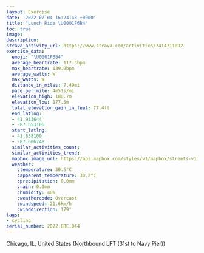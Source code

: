 ```yaml
---
layout: Exercise
date: '2022-07-04 16:24:48 +0000'
title: "Lunch Ride \U0001F6B4"
toc: true
image:
description:
strava_activity_url: https://www.strava.com/activities/7414711092
exercise_data:
  emoji: "\U0001F6B4"
  average_heartrate: 117.3bpm
  max_heartrate: 139.0bpm
  average_watts: W
  max_watts: W
  distance_in_miles: 7.49mi
  pace_per_mile: 4m51s/mi
  elevation_high: 186.7m
  elevation_low: 177.5m
  total_elevation_gain_in_feet: 77.4ft
  end_latlng:
  - 41.913644
  - -87.653106
  start_latlng:
  - 41.838109
  - -87.606748
  similar_activities_count:
  similar_activities_trend:
  mapbox_image_url: https://api.mapbox.com/styles/v1/mapbox/streets-v11/static/path-5+787af2-1.0(coj~FduuuO%40Ci%40NM%3FODGHMDEDIC_%40Hg%40TEFCJo%40JQPg%40ZYLUBiAj%40%7BBvAg%40b%40SJcD%7C%40w%40%5EiBn%40g%40%5CUHgANeADUHcAh%40m%40PkADmBKkBHa%40McBy%40c%40GYB%7DA%60%40eAP%7DAd%40w%40D%5BCi%40U%7DA_%40_AMcCGc%40%40aAJg%40JyAf%40SP%7DA%60A_%40Xq%40RIH%7D%40X%7B%40%60%40q%40PiAPs%40RuARYBMHs%40NYJKFSTk%40%7C%40w%40~A%5Bd%40%5D%5Cw%40b%40s%40l%40kCp%40m%40BqB%5DUKc%40Ce%40%40q%40Ne%40BsBEuBPkAIi%40La%40KSAWD_%40NQ%3F%5BOa%40H%5DRe%40Je%40Cg%40Fq%40Zk%40Bu%40Ey%40HSAk%40McAMCCSB%5DGm%40%40g%40Kc%40QUC_%40FUCa%40KII%5Dm%40Se%40UQg%40Cg%40Hg%40%40MGi%40Ea%40BYGCKGGo%40e%40cAEU%40YJWPc%40f%40Yn%40Mx%40AfCBz%40Rz%40LZT%5C%40JA%7CBGd%40On%40%5Bx%40c%40h%40GHUDYRYF%5DEgA%40uAHsBHgC%3F_BDuAAgCFKDy%40GsA%40%7DBDuF%3F%7DDFkJFq%40CsGJi%40CMBsA%40QCIBuACeAKa%40MaBiAICe%40k%40_%40u%40Qk%40Go%40IoDKsAYgAUe%40IYk%40%7D%40a%40%5DYIg%40CWGgBGs%40Hs%40RiA%3FyAFeBRi%40BYD%7B%40XyAVs%40h%40iAB%5DLEMkAAQIUBQRIBAOkB%5Di%40EoB%40%7D%40GMLoA%40u%40N_%40BCH%3FNIAu%40LMAm%40e%40kAMg%40Ak%40Fi%40NeAh%40k%40T_GhEyM%7CH%7DAbAwG%7CD%7DIbFs%40j%40c%40r%40K%5EI%5CGb%40MzBM%7CCQrAUbA%5D%7C%40k%40bAq%40z%40_%40Xy%40%5Ec%40NYBoAXw%40JqAZyGpBoI~AcEp%40kDTyADgBAe%40EWM%5BYm%40SG%40ARy%40%7C%40IRKHP%7CDD%3FDNI%3F%3FFUGi%40HOLI%40YVQZEb%40BZQf%40WjCKl%40KZOpAGT%3FLRJNTJV%40f%40%60%40v%40%40JA%5CD%60%40Xf%40JV%5ChBNVHb%40PLCJi%40Py%40h%40cAj%40KCqAt%40_D~Aw%40f%40aCnAONc%40Pe%40%60%40BVEd%40CdB%3F%5EBLEbADhCEpADt%40B%7C%40CJBj%40Al%40BlFNx%40At%40GX%40RA%5C%40VH%60%40%40n%40Cd%40BRE%5C%40PEjAFhECPHnAAfD%40ZBFDDpBHLJDVAnADdAC%5C%3FpADR%40%5CH%3FBFGd%40E~%40%3FfCA%60A%40t%40Dt%40CVBXCTBl%40Cx%40Dx%40BnBAJ%40lACfA%3F%60BCPDV%40fBCLBd%40%40TCFF%60CAJEDDr%40AfAJXXB),pin-s-s+e5b22e(-87.60675,41.8381),pin-s-f+89ae00(-87.65311000000005,41.913639999999994)/auto/800x800?access_token=pk.eyJ1Ijoiam9zaGJlY2ttYW4iLCJhIjoiY205eWR2aDd1MWZ6djJrbXc4a3M0bWZleiJ9.XiG9OWkNcZk2QzjJbxLB4A
  weather:
    :temperature: 30.5°C
    :apparent_temperature: 30.2°C
    :precipitation: 0.0mm
    :rain: 0.0mm
    :humidity: 40%
    :weathercode: Overcast
    :windspeed: 21.6km/h
    :winddirection: 179°
tags:
- cycling
serial_number: 2022.ERE.044
---
```

Chicago, IL, United States (Northbound LFT (31st to Navy Pier))
